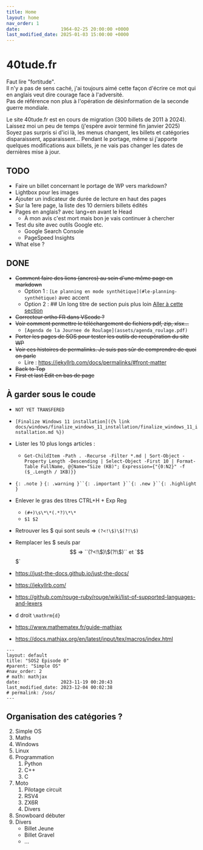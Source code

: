 ```yaml
---
title: Home
layout: home
nav_order: 1
date:               1964-02-25 20:00:00 +0000
last_modified_date: 2025-01-03 15:00:00 +0000
---
```


# 40tude.fr 
Faut lire "fortitude".  
Il n'y a pas de sens caché, j'ai toujours aimé cette façon d'écrire ce mot qui en anglais veut dire courage face à l'adversité.  
Pas de référence non plus à l'opération de désinformation de la seconde guerre mondiale.  

Le site 40tude.fr est en cours de migration (300 billets de 2011 à 2024).  
Laissez moi un peu de temps (j'espère avoir terminé fin janvier 2025)  
Soyez pas surpris si d'ici là, les menus changent, les billets et catégories disparaissent, apparaissent...
Pendant le portage, même si j'apporte quelques modifications aux billets, je ne vais pas changer les dates de dernières mise à jour.  

## TODO
* Faire un billet concernant le portage de WP vers markdown?
* Lightbox pour les images
* Ajouter un indicateur de durée de lecture en haut des pages
* Sur la 1ere page, la liste des 10 derniers billets édités
* Pages en anglais? avec lang=en avant le Head
    * À mon avis c'est mort mais bon je vais continuer à chercher
* Test du site avec outils Google etc.
    * Google Search Console
    * PageSpeed Insights
* What else ?

## DONE
* ~~Comment faire des liens (ancres) au sein d'une même page en markdown~~
    * Option 1 : `[Le planning en mode synthétique](#le-planning-synthétique)` avec accent
    * Option 2 : ## Un long titre de section <a id="short-id"></a> puis plus loin [Aller à cette section](#short-id)
* ~~Correcteur ortho FR dans VScode ?~~
* ~~Voir comment permettre le téléchargement de fichiers pdf, zip, xlsx...~~
    * `[Agenda de la Journee de Roulage](assets/agenda_roulage.pdf)`
* ~~Porter les pages de SOS pour tester les outils de recupération du site WP~~
* ~~Voir ces histoires de permalinks. Je suis pas sûr de comprendre de quoi on parle~~
    * Lire : <https://jekyllrb.com/docs/permalinks/#front-matter>
* ~~Back to Top~~
* ~~First et last Edit en bas de page~~

## À garder sous le coude
* `NOT YET TRANSFERED`

* `[Finalize Windows 11 installation]({% link docs/windows/finalize_windows_11_installation/finalize_windows_11_installation.md %})`

* Lister les 10 plus longs articles : 
    * ``Get-ChildItem -Path . -Recurse -Filter *.md | Sort-Object -Property Length -Descending | Select-Object -First 10 | Format-Table FullName, @{Name="Size (KB)"; Expression={"{0:N2}" -f ($_.Length / 1KB)}}``

* `{: .note }` `{: .warning }``{: .important }``{: .new }``{: .highlight }`
* Enlever le gras des titres CTRL+H + Exp Reg
    * ``(#+)\s\*\*(.*?)\*\*``
    * `$1 $2`

* Retrouver les $ qui sont seuls => ``(?<!\$)\$(?!\$)`` 
* Remplacer les $ seuls par $$   => ``(?<!\$)\$(?!\$)`` et `$$$`
* <https://just-the-docs.github.io/just-the-docs/>
* <https://jekyllrb.com/>
* <https://github.com/rouge-ruby/rouge/wiki/list-of-supported-languages-and-lexers>
* d droit ``\mathrm{d}``
* <https://www.mathematex.fr/guide-mathjax>
* <https://docs.mathjax.org/en/latest/input/tex/macros/index.html>

```
---
layout: default
title: "SOS2 Episode 0"
#parent: "Simple OS"
#nav_order: 2
# math: mathjax
date:               2023-11-19 00:20:43
last_modified_date: 2023-12-04 00:02:38
# permalink: /sos/
---

```

## Organisation des catégories ?

2. Simple OS
1. Maths
1. Windows
1. Linux
1. Programmation
    1. Python
    1. C++
    1. C
1. Moto
    1. Pilotage circuit
    1. RSV4
    1. ZX6R
    1. Divers
1. Snowboard débuter 
1. Divers
    * Billet Jeune
    * Billet Gravel
    * ... 
